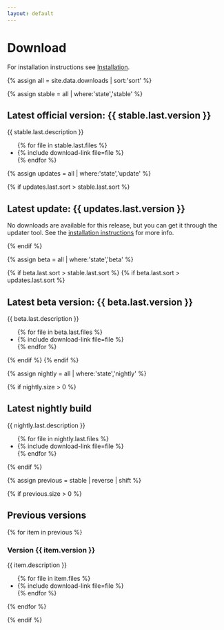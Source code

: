```yaml
---
layout: default
---
```

# Download

For installation instructions see
[Installation]({{site.baseurl}}/Get-Help/User-Guide/Installation/).

{% assign all = site.data.downloads | sort:'sort' %}

{% assign stable = all | where:'state','stable' %}

## Latest official version: {{ stable.last.version }}

{{ stable.last.description }}

<ul>
{% for file in stable.last.files %}
<li> {% include download-link file=file %} </li>
{% endfor %}
</ul>

{% assign updates = all | where:'state','update' %}

{% if updates.last.sort > stable.last.sort %}

## Latest update: {{ updates.last.version }}

No downloads are available for this release, but you can get it
through the updater tool. See the
[installation instructions](http://daisy.github.io/pipeline/Get-Help/User-Guide/Installation#updater)
for more info.

{% endif %}

{% assign beta = all | where:'state','beta' %}

{% if beta.last.sort > stable.last.sort %}
{% if beta.last.sort > updates.last.sort  %}

## Latest beta version: {{ beta.last.version }}

{{ beta.last.description }}

<ul>
{% for file in beta.last.files %}
<li> {% include download-link file=file %} </li>
{% endfor %}
</ul>

{% endif %}
{% endif %}

{% assign nightly = all | where:'state','nightly' %}

{% if nightly.size > 0 %}

## Latest nightly build

{{ nightly.last.description }}

<ul>
{% for file in nightly.last.files %}
<li> {% include download-link file=file %} </li>
{% endfor %}
</ul>

{% endif %}

{% assign previous = stable | reverse | shift %}

{% if previous.size > 0 %}

## Previous versions

{% for item in previous %}

### Version {{ item.version }}

{{ item.description }}

<ul>
{% for file in item.files %}
<li> {% include download-link file=file %} </li>
{% endfor %}
</ul>

{% endfor %}

{% endif %}

